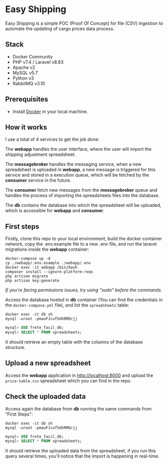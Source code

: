 # Easy Shipping
Easy Shipping is a simple POC (Proof Of Concept) for file (CSV) ingestion to automate the updating of cargo prices data process.

## Stack
- Docker Community
- PHP v7.4 / Laravel v8.83
- Apache v2
- MySQL v5.7
- Python v3
- RabbitMQ v3.10

## Prerequisites
- Install [Docker](https://www.docker.com/get-started/) in your local machine.

## How it works
I use a total of 4 services to get the job done: 

The **webapp** handles the user interface, where the user will import the shipping adjustment spreadsheet.

The **messagebroker** handles the messaging service, when a new spreadsheet is uploaded in **webapp**, a new message is triggered for this service and stored in a execution queue, which will be fetched by the **consumer** service in the future.

The **consumer** fetch new messages from the **messagebroker** queue and handles the process of importing the spreadsheets files into the database.

The **db** contains the database into which the spreadsheet will be uploaded, which is accessible for **webapp** and **consumer**.

## First steps
Firstly, clone this repo to your local environment, build the docker container network, copy the .env.example file to a new .env file, and run the laravel migrations inside the **webapp** container:

```shell
docker-compose up -d
cp ./webapp/.env.example ./webapp/.env
docker exec -it webapp /bin/bash
composer install --ignore-platform-reqs
php artisan migrate
php artisan key:generate
```

*If you're facing permissions issues, try using "sudo" before the commands.*

Access the database hosted in **db** container (You can find the credentials in the `docker-compose.yml` file), and list the `spreadsheets` table:
```shell
docker exec -it db sh
mysql -uroot -pmauFJcuf5dhRMQrjj
```
```sql
mysql> USE frete_facil_db;
mysql> SELECT * FROM spreadsheets;
```
It should retrieve an empty table with the columns of the database structure.

## Upload a new spreadsheet
Access the **webapp** application in [http://localhost:8000](http://localhost:8000) and upload the `price-table.csv` spreadsheet which you can find in the repo.

## Check the uploaded data
Access again the database from **db** running the same commands from "First Steps":

```shell
docker exec -it db sh
mysql -uroot -pmauFJcuf5dhRMQrjj
```
```sql
mysql> USE frete_facil_db;
mysql> SELECT * FROM spreadsheets;
```

It should retrieve the uploaded data from the spreadsheet, if you run this query several times, you'll notice that the import is happening in real-time.
